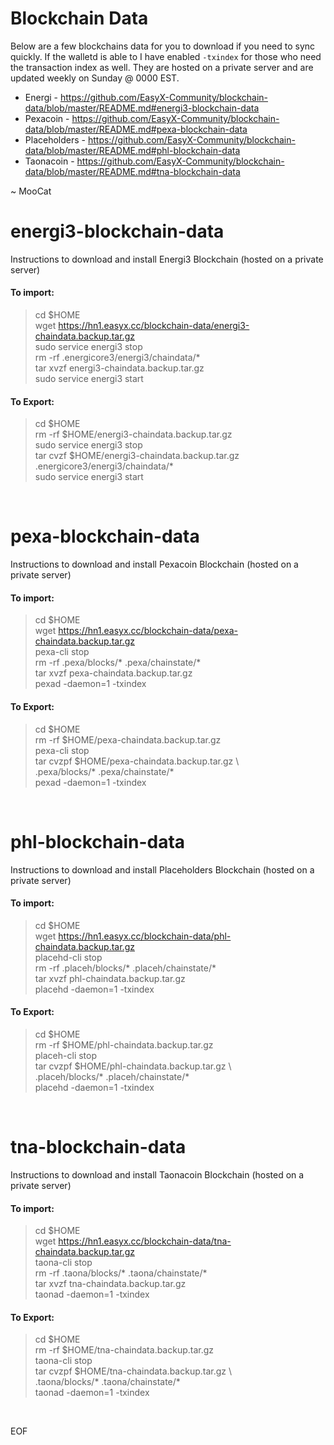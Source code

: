 # Blockchain Data

Below are a few blockchains data for you to download if you need to sync quickly. If the walletd is able to I have enabled `-txindex` for those who need the transaction index as well. They are hosted on a private server and are updated weekly on Sunday @ 0000 EST.

- Energi - https://github.com/EasyX-Community/blockchain-data/blob/master/README.md#energi3-blockchain-data
- Pexacoin - https://github.com/EasyX-Community/blockchain-data/blob/master/README.md#pexa-blockchain-data
- Placeholders - https://github.com/EasyX-Community/blockchain-data/blob/master/README.md#phl-blockchain-data
- Taonacoin - https://github.com/EasyX-Community/blockchain-data/blob/master/README.md#tna-blockchain-data

 ~ MooCat

# energi3-blockchain-data
Instructions to download and install Energi3 Blockchain (hosted on a private server)

#### To import:
> cd $HOME<br />
> wget https://hn1.easyx.cc/blockchain-data/energi3-chaindata.backup.tar.gz<br />
> sudo service energi3 stop<br />
> rm -rf .energicore3/energi3/chaindata/\*<br />
> tar xvzf energi3-chaindata.backup.tar.gz<br />
> sudo service energi3 start<br />

#### To Export:
> cd $HOME<br />
> rm -rf $HOME/energi3-chaindata.backup.tar.gz<br />
> sudo service energi3 stop<br />
> tar cvzf $HOME/energi3-chaindata.backup.tar.gz .energicore3/energi3/chaindata/\*<br />
> sudo service energi3 start<br />
<br />

# pexa-blockchain-data
Instructions to download and install Pexacoin Blockchain (hosted on a private server)

#### To import:
> cd $HOME<br />
> wget https://hn1.easyx.cc/blockchain-data/pexa-chaindata.backup.tar.gz<br />
> pexa-cli stop<br />
> rm -rf .pexa/blocks/\* .pexa/chainstate/\*<br />
> tar xvzf pexa-chaindata.backup.tar.gz<br />
> pexad -daemon=1 -txindex<br />

#### To Export:
> cd $HOME<br />
> rm -rf $HOME/pexa-chaindata.backup.tar.gz<br />
> pexa-cli stop<br />
> tar cvzpf $HOME/pexa-chaindata.backup.tar.gz \\<br />
> .pexa/blocks/\* .pexa/chainstate/\*<br />
> pexad -daemon=1 -txindex<br />
<br />

# phl-blockchain-data
Instructions to download and install Placeholders Blockchain (hosted on a private server)

#### To import:
> cd $HOME<br />
> wget https://hn1.easyx.cc/blockchain-data/phl-chaindata.backup.tar.gz<br />
> placehd-cli stop<br />
> rm -rf .placeh/blocks/\* .placeh/chainstate/\*<br />
> tar xvzf phl-chaindata.backup.tar.gz<br />
> placehd -daemon=1 -txindex<br />

#### To Export:
> cd $HOME<br />
> rm -rf $HOME/phl-chaindata.backup.tar.gz<br />
> placeh-cli stop<br />
> tar cvzpf $HOME/phl-chaindata.backup.tar.gz \\<br />
> .placeh/blocks/\* .placeh/chainstate/\*<br />
> placehd -daemon=1 -txindex<br />
<br />

# tna-blockchain-data
Instructions to download and install Taonacoin Blockchain (hosted on a private server)

#### To import:
> cd $HOME<br />
> wget https://hn1.easyx.cc/blockchain-data/tna-chaindata.backup.tar.gz<br />
> taona-cli stop<br />
> rm -rf .taona/blocks/\* .taona/chainstate/\*<br />
> tar xvzf tna-chaindata.backup.tar.gz<br />
> taonad -daemon=1 -txindex<br />

#### To Export:
> cd $HOME<br />
> rm -rf $HOME/tna-chaindata.backup.tar.gz<br />
> taona-cli stop<br />
> tar cvzpf $HOME/tna-chaindata.backup.tar.gz \\<br />
> .taona/blocks/\* .taona/chainstate/\*<br />
> taonad -daemon=1 -txindex<br />
<br />

EOF
